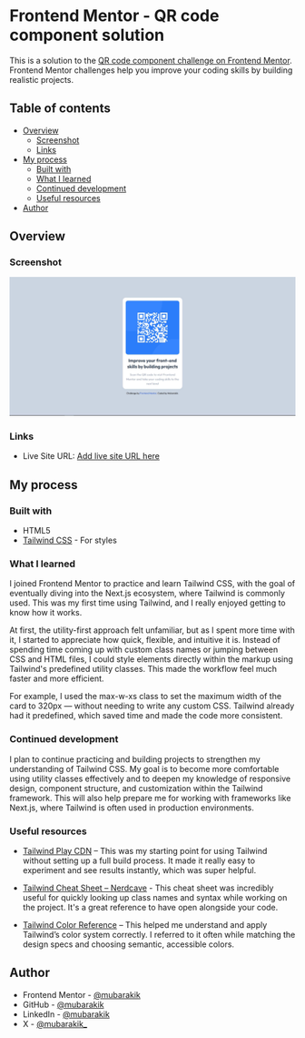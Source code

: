 # Frontend Mentor - QR code component solution

This is a solution to the [QR code component challenge on Frontend Mentor](https://www.frontendmentor.io/challenges/qr-code-component-iux_sIO_H). Frontend Mentor challenges help you improve your coding skills by building realistic projects.

## Table of contents

- [Overview](#overview)
  - [Screenshot](#screenshot)
  - [Links](#links)
- [My process](#my-process)
  - [Built with](#built-with)
  - [What I learned](#what-i-learned)
  - [Continued development](#continued-development)
  - [Useful resources](#useful-resources)
- [Author](#author)

## Overview

### Screenshot

![](./screenshot.JPG)

### Links

- Live Site URL: [Add live site URL here](https://qr-code-component-orcin-chi.vercel.app/)

## My process

### Built with

- HTML5
- [Tailwind CSS](https://tailwindcss.com/) - For styles

### What I learned

I joined Frontend Mentor to practice and learn Tailwind CSS, with the goal of eventually diving into the Next.js ecosystem, where Tailwind is commonly used. This was my first time using Tailwind, and I really enjoyed getting to know how it works.

At first, the utility-first approach felt unfamiliar, but as I spent more time with it, I started to appreciate how quick, flexible, and intuitive it is. Instead of spending time coming up with custom class names or jumping between CSS and HTML files, I could style elements directly within the markup using Tailwind's predefined utility classes. This made the workflow feel much faster and more efficient.

For example, I used the max-w-xs class to set the maximum width of the card to 320px — without needing to write any custom CSS. Tailwind already had it predefined, which saved time and made the code more consistent.

### Continued development

I plan to continue practicing and building projects to strengthen my understanding of Tailwind CSS. My goal is to become more comfortable using utility classes effectively and to deepen my knowledge of responsive design, component structure, and customization within the Tailwind framework. This will also help prepare me for working with frameworks like Next.js, where Tailwind is often used in production environments.

### Useful resources

- [Tailwind Play CDN](https://tailwindcss.com/docs/installation/play-cdn) – This was my starting point for using Tailwind without setting up a full build process. It made it really easy to experiment and see results instantly, which was super helpful.

- [Tailwind Cheat Sheet – Nerdcave](https://nerdcave.com/tailwind-cheat-sheet) - This cheat sheet was incredibly useful for quickly looking up class names and syntax while working on the project. It's a great reference to have open alongside your code.

- [Tailwind Color Reference](https://tailwindcss.com/docs/colors) – This helped me understand and apply Tailwind’s color system correctly. I referred to it often while matching the design specs and choosing semantic, accessible colors.

## Author

- Frontend Mentor - [@mubarakik](https://www.frontendmentor.io/profile/mubarakik)
- GitHub - [@mubarakik](https://github.com/mubarakik)
- LinkedIn - [@mubarakik](https://www.linkedin.com/in/mubaraka-kikonyogo-950010271)
- X - [@mubarakik\_](https://twitter.com/mubarakik_)
